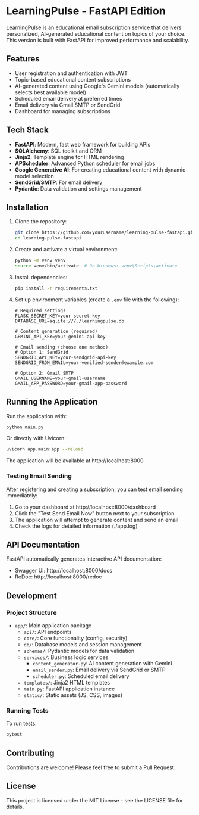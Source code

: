 # LearningPulse - FastAPI Edition

LearningPulse is an educational email subscription service that delivers personalized, AI-generated educational content on topics of your choice. This version is built with FastAPI for improved performance and scalability.

## Features

- User registration and authentication with JWT
- Topic-based educational content subscriptions
- AI-generated content using Google's Gemini models (automatically selects best available model)
- Scheduled email delivery at preferred times
- Email delivery via Gmail SMTP or SendGrid
- Dashboard for managing subscriptions

## Tech Stack

- **FastAPI**: Modern, fast web framework for building APIs
- **SQLAlchemy**: SQL toolkit and ORM
- **Jinja2**: Template engine for HTML rendering
- **APScheduler**: Advanced Python scheduler for email jobs
- **Google Generative AI**: For creating educational content with dynamic model selection
- **SendGrid/SMTP**: For email delivery
- **Pydantic**: Data validation and settings management

## Installation

1. Clone the repository:
   ```bash
   git clone https://github.com/yourusername/learning-pulse-fastapi.git
   cd learning-pulse-fastapi
   ```

2. Create and activate a virtual environment:
   ```bash
   python -m venv venv
   source venv/bin/activate  # On Windows: venv\Scripts\activate
   ```

3. Install dependencies:
   ```bash
   pip install -r requirements.txt
   ```

4. Set up environment variables (create a `.env` file with the following):
   ```
   # Required settings
   FLASK_SECRET_KEY=your-secret-key
   DATABASE_URL=sqlite:///./learningpulse.db
   
   # Content generation (required)
   GEMINI_API_KEY=your-gemini-api-key
   
   # Email sending (choose one method)
   # Option 1: SendGrid
   SENDGRID_API_KEY=your-sendgrid-api-key
   SENDGRID_FROM_EMAIL=your-verified-sender@example.com
   
   # Option 2: Gmail SMTP
   GMAIL_USERNAME=your-gmail-username
   GMAIL_APP_PASSWORD=your-gmail-app-password
   ```

## Running the Application

Run the application with:

```bash
python main.py
```

Or directly with Uvicorn:

```bash
uvicorn app.main:app --reload
```

The application will be available at http://localhost:8000.

### Testing Email Sending

After registering and creating a subscription, you can test email sending immediately:

1. Go to your dashboard at http://localhost:8000/dashboard
2. Click the "Test Send Email Now" button next to your subscription
3. The application will attempt to generate content and send an email
4. Check the logs for detailed information (./app.log)

## API Documentation

FastAPI automatically generates interactive API documentation:

- Swagger UI: http://localhost:8000/docs
- ReDoc: http://localhost:8000/redoc

## Development

### Project Structure

- `app/`: Main application package
  - `api/`: API endpoints
  - `core/`: Core functionality (config, security)
  - `db/`: Database models and session management
  - `schemas/`: Pydantic models for data validation
  - `services/`: Business logic services
    - `content_generator.py`: AI content generation with Gemini
    - `email_sender.py`: Email delivery via SendGrid or SMTP
    - `scheduler.py`: Scheduled email delivery
  - `templates/`: Jinja2 HTML templates
  - `main.py`: FastAPI application instance
  - `static/`: Static assets (JS, CSS, images)

### Running Tests

To run tests:

```bash
pytest
```

## Contributing

Contributions are welcome! Please feel free to submit a Pull Request.

## License

This project is licensed under the MIT License - see the LICENSE file for details.